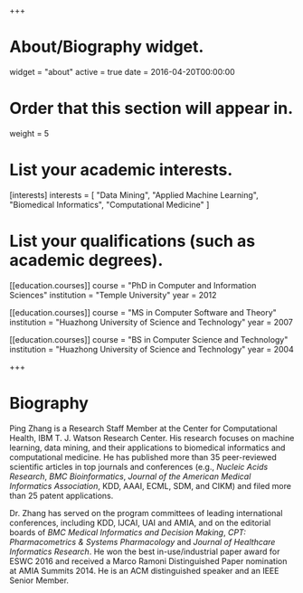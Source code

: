 +++
# About/Biography widget.
widget = "about"
active = true
date = 2016-04-20T00:00:00

# Order that this section will appear in.
weight = 5

# List your academic interests.
[interests]
  interests = [
    "Data Mining",
    "Applied Machine Learning",
    "Biomedical Informatics",
    "Computational Medicine"
  ]

# List your qualifications (such as academic degrees).
[[education.courses]]
  course = "PhD in Computer and Information Sciences"
  institution = "Temple University"
  year = 2012

[[education.courses]]
  course = "MS in Computer Software and Theory"
  institution = "Huazhong University of Science and Technology"
  year = 2007

[[education.courses]]
  course = "BS in Computer Science and Technology"
  institution = "Huazhong University of Science and Technology"
  year = 2004
 
+++

# Biography

Ping Zhang is a Research Staff Member at the Center for Computational Health, IBM T. J. Watson Research Center. His research focuses on machine learning, data mining, and their applications to biomedical informatics and computational medicine. He has published more than 35 peer-reviewed scientific articles in top journals and conferences (e.g., _Nucleic Acids Research_, _BMC Bioinformatics_, _Journal of the American Medical Informatics Association_, KDD, AAAI, ECML, SDM, and CIKM) and filed more than 25 patent applications.

Dr. Zhang has served on the program committees of leading international conferences, including KDD, IJCAI, UAI and AMIA, and on the editorial boards of _BMC Medical Informatics and Decision Making_, _CPT: Pharmacometrics & Systems Pharmacology_ and _Journal of Healthcare Informatics Research_. He won the best in-use/industrial paper award for ESWC 2016 and received a Marco Ramoni Distinguished Paper nomination at AMIA Summits 2014. He is an ACM distinguished speaker and an IEEE Senior Member.
